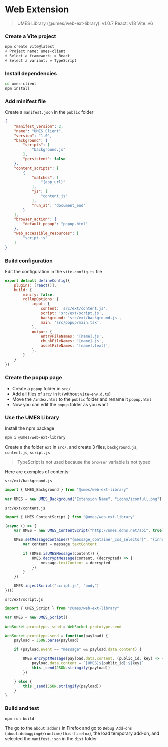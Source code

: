 # Web Extension

> UMES Library (@umes/web-ext-library): v1.0.7
> React: v18
> Vite: v6

### Create a Vite project

```bash
npm create vite@latest
√ Project name: umes-client
√ Select a framework: » React
√ Select a variant: » TypeScript
```

### Install dependencies

```bash
cd umes-client
npm install
```

### Add minifest file

Create a `manifest.json` in the `public` folder

```json
{
    "manifest_version": 2,
    "name": "UMES Client",
    "version": "1.0",
    "background": {
        "scripts": [
            "background.js"
        ],
        "persistent": false
    },
    "content_scripts": [
        {
            "matches": [
                "{app_url}"
            ],
            "js": [
                "content.js"
            ],
            "run_at": "document_end"
        }
    ],
    "browser_action": {
        "default_popup": "popup.html"
    },
    "web_accessible_resources": [
        "script.js"
    ]
}
```

### Build configuration

Edit the configuration in the `vite.config.ts` file

```js
export default defineConfig({
    plugins: [react()],
    build: {
        minify: false,
        rollupOptions: {
            input: {
                content: 'src/ext/content.js',
                script: 'src/ext/script.js',
                background: 'src/ext/background.js',
                main: 'src/popup/main.tsx',
            },
            output: {
                entryFileNames: '[name].js',
                chunkFileNames: '[name].js',
                assetFileNames: '[name].[ext]',
            },
        }
    }
})
```

### Create the popup page

 - Create a `popup` folder in `src/`
 - Add all files of `src/` in it (without `vite-env.d.ts`)
 - Move the `/index.html` to the `public` folder and rename it `popup.html`
 - Now you can edit the `popup` folder as you want

### Use the UMES Library

Install the npm package

```bash
npm i @umes/web-ext-library
```

Create a the folder `ext` in `src/`, and create 3 files, `background.js`, `content.js`, `script.js`

> TypeScript is not used because the `browser` variable is not typed

Here are exemples of contents:

`src/ext/background.js`
```js
import { UMES_Background } from "@umes/web-ext-library"

var UMES = new UMES_Background("Extension Name", "icons/iconfull.png")
```

`src/ext/content.js`
```js
import { UMES_ContentScript } from "@umes/web-ext-library"

(async () => {
    var UMES = new UMES_ContentScript("http://umes.ddns.net/api", true)

    UMES.setMessageContainer("{message_container_css_selector}", "{inner_message_css_selector}", (message) => {
        var content = message.textContent
        
        if (UMES.isUMESMessage(content)) {
            UMES.decryptMessage(content, (decrypted) => {
                message.textContent = decrypted
            })
        }
    })

    UMES.injectScript("script.js", "body")
})()
```

`src/ext/script.js`
```js
import { UMES_Script } from "@umes/web-ext-library"

var UMES = new UMES_Script()

WebSocket.prototype._send = WebSocket.prototype.send

WebSocket.prototype.send = function(payload) {
    payload = JSON.parse(payload)

    if (payload.event == "message" && payload.data.content) {

        UMES.encryptMessage(payload.data.content, (public_id, key) => {
            payload.data.content = `[UMES]${public_id}:${key}`
            this._send(JSON.stringify(payload))
        })

    } else {
        this._send(JSON.stringify(payload))
    }
}
```

### Build and test

```
npm run build
```

The go to the `about:addons` in Firefox and go to `Debug Add-ons` (`about:debugging#/runtime/this-firefox`), the load temporary add-on, and selected the `manifest.json` in the `dist` folder